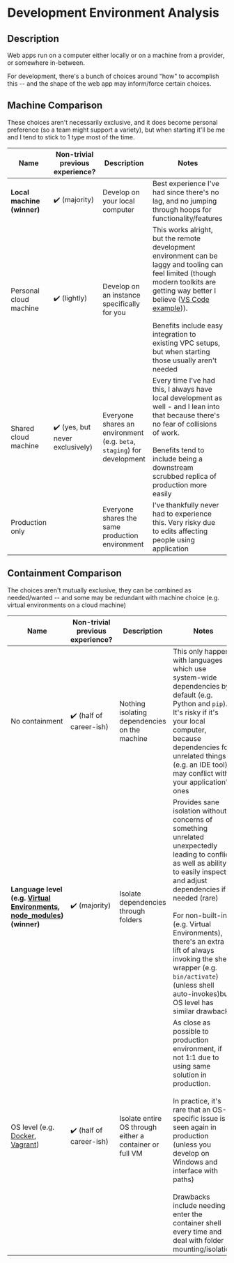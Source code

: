 # Development Environment Analysis
## Description
Web apps run on a computer either locally or on a machine from a provider, or somewhere in-between.

For development, there's a bunch of choices around "how" to accomplish this -- and the shape of the web app may inform/force certain choices.

## Machine Comparison
These choices aren't necessarily exclusive, and it does become personal preference (so a team might support a variety), but when starting it'll be me and I tend to stick to 1 type most of the time.

|          Name          | Non-trivial previous experience? |                               Description                               |                                                 Notes                                                  |
|------------------------|----------------------------------|-------------------------------------------------------------------------|--------------------------------------------------------------------------------------------------------|
| **Local machine (winner)**         | ✔️ (majority)                    | Develop on your local computer                                          | Best experience I've had since there's no lag, and no jumping through hoops for functionality/features |
| Personal cloud machine | ✔️ (lightly)                     | Develop on an instance specifically for you                             | This works alright, but the remote development environment can be laggy and tooling can feel limited (though modern toolkits are getting way better I believe ([VS Code example](https://code.visualstudio.com/docs/remote/remote-overview))).<br/><br/>Benefits include easy integration to existing VPC setups, but when starting those usually aren't needed                                                                                                       |
| Shared cloud machine   | ✔️ (yes, but never exclusively)  | Everyone shares an environment (e.g. `beta`, `staging`) for development | Every time I've had this, I always have local development as well - and I lean into that because there's no fear of collisions of work.<br/><br/>Benefits tend to include being a downstream scrubbed replica of production more easily                                                                                                      |
| Production only        |                                  | Everyone shares the same production environment                         | I've thankfully never had to experience this. Very risky due to edits affecting people using application                                                           |

## Containment Comparison
The choices aren't mutually exclusive, they can be combined as needed/wanted -- and some may be redundant with machine choice (e.g. virtual environments on a cloud machine)

|                                     Name                                    | Non-trivial previous experience? |                  Description                  |                                                                                                                         Notes                                                                                                                          |
|-----------------------------------------------------------------------------|----------------------------------|-----------------------------------------------|--------------------------------------------------------------------------------------------------------------------------------------------------------------------------------------------------------------------------------------------------------|
| No containment                                                              | ✔️ (half of career-ish)          | Nothing isolating dependencies on the machine | This only happens with languages which use system-wide dependencies by default (e.g. Python and `pip`). It's risky if it's your local computer, because dependencies for unrelated things (e.g. an IDE tool) may conflict with your application's ones |
| **Language level (e.g. [Virtual Environments](https://docs.python.org/3/library/venv.html#venv-def), [node_modules](https://docs.npmjs.com/cli/v9/configuring-npm/folders)) (winner)** | ✔️ (majority)                    | Isolate dependencies through folders          | Provides sane isolation without concerns of something unrelated unexpectedly leading to conflict,<br/>as well as ability to easily inspect and adjust dependencies if needed (rare)<br/><br/>For non-built-in (e.g. Virtual Environments), there's an extra lift of always invoking the shell wrapper (e.g. `bin/activate`) (unless shell auto-invokes)but OS level has similar drawbacks                                                                                                                                                                                                                                                       |
| OS level (e.g. [Docker](https://www.docker.com/), [Vagrant](https://www.vagrantup.com/))                                                                    | ✔️ (half of career-ish)          | Isolate entire OS through either a container or full VM                                               | As close as possible to production environment, if not 1:1 due to using same solution in production.<br/><br/>In practice, it's rare that an OS-specific issue is seen again in production (unless you develop on Windows and interface with paths)<br/><br/>Drawbacks include needing to enter the container shell every time and deal with folder mounting/isolation                                                                                                                                                                                                                                                        |
